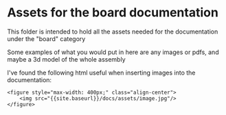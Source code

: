 # Assets for the board documentation

This folder is intended to hold all the assets needed for the documentation under the "board" category

Some examples of what you would put in here are any images or pdfs, and maybe a 3d model of the whole assembly

I've found the following html useful when inserting images into the documentation:

    <figure style="max-width: 400px;" class="align-center">
        <img src="{{site.baseurl}}/docs/assets/image.jpg"/>
    </figure>